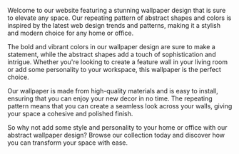 <!--
Write me content for website with wallpaper "A repeating pattern of abstract shapes and colors, inspired by web design trends and patterns."
-->

<!--font:"Montserrat"-->

Welcome to our website featuring a stunning wallpaper design that is sure to elevate any space. Our repeating pattern of abstract shapes and colors is inspired by the latest web design trends and patterns, making it a stylish and modern choice for any home or office.

The bold and vibrant colors in our wallpaper design are sure to make a statement, while the abstract shapes add a touch of sophistication and intrigue. Whether you're looking to create a feature wall in your living room or add some personality to your workspace, this wallpaper is the perfect choice.

Our wallpaper is made from high-quality materials and is easy to install, ensuring that you can enjoy your new decor in no time. The repeating pattern means that you can create a seamless look across your walls, giving your space a cohesive and polished finish.

So why not add some style and personality to your home or office with our abstract wallpaper design? Browse our collection today and discover how you can transform your space with ease.
